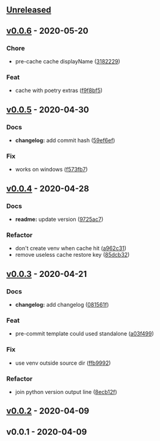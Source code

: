<a name="unreleased"></a>
## [Unreleased]


<a name="v0.0.6"></a>
## [v0.0.6] - 2020-05-20
### Chore
- pre-cache cache displayName ([3182229](https://github.com/Trim21/azure-pipeline-templates/commit/3182229543b5ba378bd690e3380408c42912622f))

### Feat
- cache with poetry extras ([f9f8bf5](https://github.com/Trim21/azure-pipeline-templates/commit/f9f8bf5850ccda3ac0bbda7405364bf5aa402abd))


<a name="v0.0.5"></a>
## [v0.0.5] - 2020-04-30
### Docs
- **changelog:** add commit hash ([59ef6ef](https://github.com/Trim21/azure-pipeline-templates/commit/59ef6ef4353ed28b79b7ac8ac37e8e73df22497c))

### Fix
- works on windows ([f573fb7](https://github.com/Trim21/azure-pipeline-templates/commit/f573fb76b697aad9f97543494a562f4595169c66))


<a name="v0.0.4"></a>
## [v0.0.4] - 2020-04-28
### Docs
- **readme:** update version ([9725ac7](https://github.com/Trim21/azure-pipeline-templates/commit/9725ac7843927c99506b5327e861082ca6406967))

### Refactor
- don't create venv when cache hit ([a962c31](https://github.com/Trim21/azure-pipeline-templates/commit/a962c31272dfc5df0f63f7a692cdc7125c6cbe3b))
- remove useless cache restore key ([85dcb32](https://github.com/Trim21/azure-pipeline-templates/commit/85dcb32edf9827cd0e6d4ce7b0ba7a7e595f2dea))


<a name="v0.0.3"></a>
## [v0.0.3] - 2020-04-21
### Docs
- **changelog:** add changelog ([081561f](https://github.com/Trim21/azure-pipeline-templates/commit/081561ff1fd81c201b520eb7a7fda4b3d21a0ac1))

### Feat
- pre-commit template could used standalone ([a03f499](https://github.com/Trim21/azure-pipeline-templates/commit/a03f499016d94c3125ab263a8cca0f8055932e77))

### Fix
- use venv outside source dir ([ffb9992](https://github.com/Trim21/azure-pipeline-templates/commit/ffb9992a2b2947c296de790601a7bf49b6958a4d))

### Refactor
- join python version output line ([8ecb12f](https://github.com/Trim21/azure-pipeline-templates/commit/8ecb12f3c7169e2a8aaffa043d831c6ebeb7deef))


<a name="v0.0.2"></a>
## [v0.0.2] - 2020-04-09

<a name="v0.0.1"></a>
## v0.0.1 - 2020-04-09

[Unreleased]: https://github.com/Trim21/azure-pipeline-templates/compare/v0.0.6...HEAD
[v0.0.6]: https://github.com/Trim21/azure-pipeline-templates/compare/v0.0.5...v0.0.6
[v0.0.5]: https://github.com/Trim21/azure-pipeline-templates/compare/v0.0.4...v0.0.5
[v0.0.4]: https://github.com/Trim21/azure-pipeline-templates/compare/v0.0.3...v0.0.4
[v0.0.3]: https://github.com/Trim21/azure-pipeline-templates/compare/v0.0.2...v0.0.3
[v0.0.2]: https://github.com/Trim21/azure-pipeline-templates/compare/v0.0.1...v0.0.2

